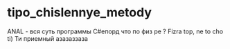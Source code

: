# tipo_chislennye_metody
ANAL - вся суть программы
C#епорд что по физ ре ? Fizra top, ne to cho ti)
Ти приемный азазаззаза

